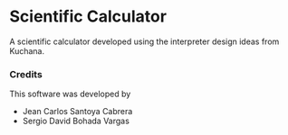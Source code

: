 # Scientific Calculator
A scientific calculator developed using the interpreter design ideas from Kuchana.

### Credits
This software was developed by
- Jean Carlos Santoya Cabrera
- Sergio David Bohada Vargas

